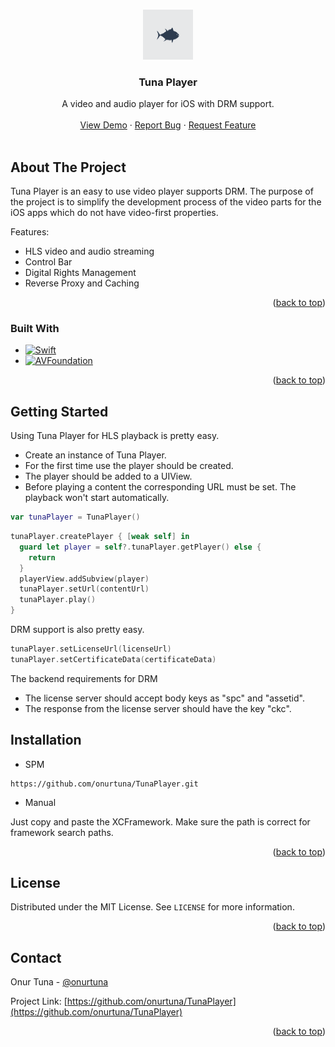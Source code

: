 <a name="readme-top"></a>

<!-- PROJECT LOGO -->
<br />
<div align="center">
  <a href="https://github.com/onurtuna/TunaPlayer">
    <img src="Doc/images/logo.png" alt="Logo" width="80" height="80">
  </a>

  <h3 align="center">Tuna Player</h3>

  <p align="center">
    A video and audio player for iOS with DRM support.
    <br />
    <br />
    <a href="https://github.com/onurtuna/TunaPlayer">View Demo</a>
    ·
    <a href="https://github.com/onurtuna/TunaPlayer/issues">Report Bug</a>
    ·
    <a href="https://github.com/onurtuna/TunaPlayer/issues">Request Feature</a>
    <br />
    <br />
  </p>
</div>

<!-- ABOUT THE PROJECT -->
## About The Project

<!--
[![Product Name Screen Shot][product-screenshot]](https://example.com)
-->

Tuna Player is an easy to use video player supports DRM. The purpose of the project is to simplify the development process of the video parts for the iOS apps which do not have video-first properties.

Features:
* HLS video and audio streaming
* Control Bar
* Digital Rights Management
* Reverse Proxy and Caching

<p align="right">(<a href="#readme-top">back to top</a>)</p>

### Built With

* [![Swift]][Swift-url]
* [![AVFoundation]][AVFoundation-url]

<p align="right">(<a href="#readme-top">back to top</a>)</p>

<!-- GETTING STARTED -->
## Getting Started

Using Tuna Player for HLS playback is pretty easy.

* Create an instance of Tuna Player.
* For the first time use the player should be created.
* The player should be added to a UIView.
* Before playing a content the corresponding URL must be set. The playback won't start automatically.

```swift
var tunaPlayer = TunaPlayer()
```
```swift
tunaPlayer.createPlayer { [weak self] in
  guard let player = self?.tunaPlayer.getPlayer() else {
    return
  }
  playerView.addSubview(player)
  tunaPlayer.setUrl(contentUrl)
  tunaPlayer.play()
}
````

DRM support is also pretty easy.

```swift
tunaPlayer.setLicenseUrl(licenseUrl)
tunaPlayer.setCertificateData(certificateData)
```

The backend requirements for DRM

* The license server should accept body keys as "spc" and "assetid".
* The response from the license server should have the key "ckc".

## Installation

* SPM

```
https://github.com/onurtuna/TunaPlayer.git
```

* Manual

Just copy and paste the XCFramework. Make sure the path is correct for framework search paths.

<p align="right">(<a href="#readme-top">back to top</a>)</p>

<!-- LICENSE -->
## License

Distributed under the MIT License. See `LICENSE` for more information.

<p align="right">(<a href="#readme-top">back to top</a>)</p>

<!-- CONTACT -->
## Contact

Onur Tuna - [@onurtuna](https://twitter.com/your_username)

Project Link: [https://github.com/onurtuna/TunaPlayer](https://github.com/onurtuna/TunaPlayer)

<p align="right">(<a href="#readme-top">back to top</a>)</p>

<!-- MARKDOWN LINKS & IMAGES -->
<!-- https://www.markdownguide.org/basic-syntax/#reference-style-links -->
[contributors-shield]: https://img.shields.io/github/contributors/othneildrew/Best-README-Template.svg?style=for-the-badge
[contributors-url]: https://github.com/othneildrew/Best-README-Template/graphs/contributors
[forks-shield]: https://img.shields.io/github/forks/othneildrew/Best-README-Template.svg?style=for-the-badge
[forks-url]: https://github.com/othneildrew/Best-README-Template/network/members
[stars-shield]: https://img.shields.io/github/stars/othneildrew/Best-README-Template.svg?style=for-the-badge
[stars-url]: https://github.com/onurtuna/TunaPlayer/stargazers
[issues-shield]: https://img.shields.io/github/issues/othneildrew/Best-README-Template.svg?style=for-the-badge
[issues-url]: https://github.com/onurtuna/TunaPlayer/issues
[license-shield]: https://img.shields.io/github/license/othneildrew/Best-README-Template.svg?style=for-the-badge
[license-url]: https://github.com/onurtuna/TunaPlayer/blob/main/LICENSE
[product-screenshot]: images/screenshot.png
[Swift]: https://img.shields.io/badge/Swift-red
[Swift-url]: https://swift.org/
[AVFoundation]: https://img.shields.io/badge/AVFoundation-grey
[AVFoundation-url]: https://developer.apple.com/av-foundation/
